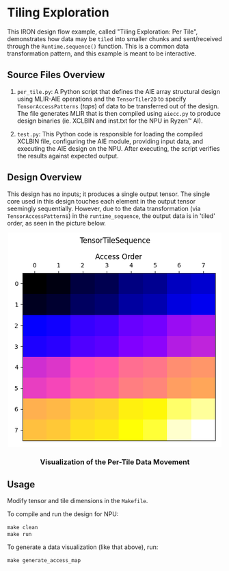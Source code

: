 <!---//===- README.md -----------------------------------------*- Markdown -*-===//
//
// This file is licensed under the Apache License v2.0 with LLVM Exceptions.
// See https://llvm.org/LICENSE.txt for license information.
// SPDX-License-Identifier: Apache-2.0 WITH LLVM-exception
//
// Copyright (C) 2024, Advanced Micro Devices, Inc.
// 
//===----------------------------------------------------------------------===//-->

# Tiling Exploration

This IRON design flow example, called "Tiling Exploration: Per Tile", demonstrates how data may be `tiled` into smaller chunks and sent/received through the `Runtime.sequence()` function. This is a common data transformation pattern, and this example is meant to be interactive.

## Source Files Overview

1. `per_tile.py`: A Python script that defines the AIE array structural design using MLIR-AIE operations and the `TensorTiler2D` to specify `TensorAccessPatterns` (*taps*) of data to be transferred out of the design. The file generates MLIR that is then compiled using `aiecc.py` to produce design binaries (ie. XCLBIN and inst.txt for the NPU in Ryzen™ AI). 

1. `test.py`: This Python code is responsible for loading the compiled XCLBIN file, configuring the AIE module, providing input data, and executing the AIE design on the NPU. After executing, the script verifies the results against expected output.

## Design Overview

This design has no inputs; it produces a single output tensor. The single core used in this design touches each element in the output tensor seemingly sequentially. However, due to the data transformation (via `TensorAccessPattern`s) in the `runtime_sequence`, the output data is in 'tiled' order, as seen in the picture below.

<p align="center">
  <img
    src="per_tile.png">
    <h3 align="center"> Visualization of the Per-Tile Data Movement 
 </h3> 
</p>

## Usage

Modify tensor and tile dimensions in the `Makefile`.

To compile and run the design for NPU:
```shell
make clean
make run
```

To generate a data visualization (like that above), run:
```shell
make generate_access_map
```
